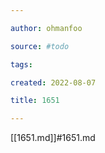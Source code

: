 ```yaml
---

author: ohmanfoo

source: #todo

tags: 

created: 2022-08-07

title: 1651

---
```

[[1651.md]]#1651.md